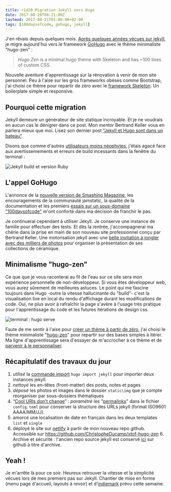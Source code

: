 ```yaml
---
title: r1d28 Migration Jekyll vers Hugo
date: 2017-08-20T08:21:00Z
lastmod: 2017-08-21T01:00:00+02:00
tags: [100daysofcode, gohugo, jekyll]
---
```


J'en rêvais depuis quelques mois. [Après quelques années vécues sur jekyll](/2013/12/03/premier-pas-sur-jekyll/), je migre aujourd'hui vers le framework [GoHugo](https://gohugo.io/) avec le thème minimaliste "hugo-zen" : 

> <dfn>Hugo Zen</dfn> is a minimal hugo theme with Skeleton and has ~100 lines of custom CSS.

Nouvelle aventure d'apprentissage sur la rénovation à venir de mon site personnel. Peu à l'aise sur les gros frameworks obèses comme Bootstrap, j'ai choisi ce thème pour repartir de zéro avec  le [framework Skeleton](http://getskeleton.com/#intro). Un boilerplate simple et responsive. 

## Pourquoi cette migration 

Jekyll demeure un générateur de site statique incroyable. Et je ne voudrais en aucun cas le dénigrer dans ce post. Mon *mentor* Bertrand Keller vous en parlera mieux que moi. Lisez son dernier post ["Jekyll et Hugo sont dans un bateau"](https://bertrandkeller.info/2017/07/03/jekyll-hugo-sont-bateau/). 

Disons que comme d'autres [utilisateurs moins néophytes](https://jamstatic.fr/2017/06/07/migration-de-jekyll-a-hugo/), j'étais agacé face aux avertissemements et erreurs de build incessants dans la fenêtre du terminal :

![Jekyll build et version Ruby](https://monosnap.com/file/kXoJF1LsSSFVsjamdrTw37klKqc7C4.png)

## L'appel GoHugo

L'annonce de la [nouvelle version de Smashing Magazine](https://jamstatic.fr/2017/03/17/smashing-mag-va-dix-fois-plus-vite/), les encouragements de la communauté jamstatic, la qualité de la documentation et les premiers [essais sur un sous-domaine "100daysofcode"](https://100daysofcode.christopheducamp.com/page/thanks) m'ont conforté dans ma décision de franchir le pas.

Je continuerai cependant à utiliser Jekyll. Je conserve une instance de famille pour effectuer des tests. Et dès la rentrée, j'accompagnerai ma chérie dans la prise en main de son nouveau site professionnel conçu par Bertrand Keller. Une motorisation  jekyll avec une [belle invitation à jongler avec des milliers de photos](http://jekyll-for-craftman.netlify.com/) pour organiser la présentation de ses collections de céramique. 

## Minimalisme "hugo-zen"

Ce que que je vous raconterai au fil de l'eau sur ce site sera mon expérience personnelle de non-développeur. Si vous êtes développeur web, vous aurez sûrement de meilleures astuces. Le point qui me fascine toujours dans Hugo -outre la vitesse hallucinante du "build"- c'est la visualisation live en local du rendu d'affichage durant les modifications de code. Oui, ne plus avoir à rafraîchir la page s'avère à l'usage très pratique pour l'apprentissage du code et les futures itérations de design css.

![terminal : hugo serve](/img/migration-gohugo/hugo-zen-hugo-serve.png)

Faute de me sentir à l'aise pour [créer un thème à partir de zéro](https://gohugo.io/categories/themes), j'ai choisi le thème minimaliste "[hugo-zen](https://github.com/rakuishi/hugo-zen)" pour repartir sur des bases simples à itérer. Ma ligne d'apprentissage sera d'essayer de m'accrocher à ce thème et de [parvenir à le personnaliser](https://gohugo.io/categories/themes).

## Récapitulatif des travaux du jour 

1. *utilisé* la [commande import](https://gohugo.io/commands/hugo_import_jekyll/) `hugo import jekyll` pour importer deux  instances jekyll. 
2. *nettoyé* les en-têtes (front-matter) des posts, notes et pages 
2. *déposé* les photos et images dans le dossier `static\img` que je compte réorganiser par sous-dossiers thématiques
2. <q>[Cool URIs don't change](https://www.w3.org/Provider/Style/URI)</q> : *paramétré* les "[permalinks](https://gohugo.io/content-management/urls/)" dans le fichier `config.toml` pour conserver la structure des URLs jekyll (format ISO9601 AAAA/MM/JJ). 
3. amorcé une localisation de date en français dans les deux templates `list` et `single`
5. déployé le site sur [netlify](https://www.netlify.com/) à partir de mon nouveau repo github. Accessible sur <https://github.com/ChristopheDucamp/xtof-hugo-zen>
	6. Archive et sécurité : l'ancien repo source jekyll est conservé [ici](https://github.com/ChristopheDucamp/xtof-clean-blog) sur github à titre d'archive.

## Yeah !

Je m'arrête là pour ce soir. Heureux retrouver la vitesse et la simplicité vécues lors de mes premiers pas sur Jekyll. Chantier de mise en forme (menu page d'accueil, layouts à revoir) et d'[indiemark](https://indieweb.org/IndieMark) prévu cette semaine.

  






